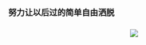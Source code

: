 ### 努力让以后过的简单自由洒脱
### <div align="center"> <img src="https://hututu345.oss-cn-beijing.aliyuncs.com/typora/e97ca2de98859f92b10ffa483c26b02.jpg" /> </div>


<!--
**chen050610/chen050610** is a ✨ _special_ ✨ repository because its `README.md` (this file) appears on your GitHub profile.

Here are some ideas to get you started:

- 🔭 I’m currently working on ...
- 🌱 I’m currently learning ...
- 👯 I’m looking to collaborate on ...
- 🤔 I’m looking for help with ...
- 💬 Ask me about ...
- 📫 How to reach me: ...
- 😄 Pronouns: ...
- ⚡ Fun fact: ...
-->

